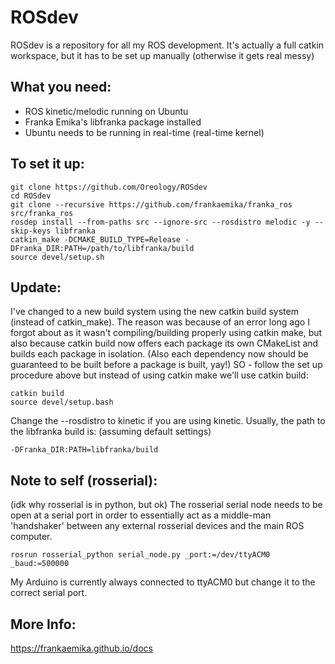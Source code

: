 # ROSdev
ROSdev is a repository for all my ROS development. It's actually a full catkin workspace, but it has to be set up manually (otherwise it gets real messy)

## What you need:
- ROS kinetic/melodic running on Ubuntu
- Franka Emika's libfranka package installed
- Ubuntu needs to be running in real-time (real-time kernel)

## To set it up:
```
git clone https://github.com/Oreology/ROSdev
cd ROSdev
git clone --recursive https://github.com/frankaemika/franka_ros src/franka_ros
rosdep install --from-paths src --ignore-src --rosdistro melodic -y --skip-keys libfranka
catkin_make -DCMAKE_BUILD_TYPE=Release -DFranka_DIR:PATH=/path/to/libfranka/build
source devel/setup.sh
```
## Update:
I've changed to a new build system using the new catkin build system (instead of catkin_make).
The reason was because of an error long ago I forgot about as it wasn't compiling/building properly using catkin make, but also because catkin build now offers each package its own CMakeList and builds each package in isolation. (Also each dependency now should be guaranteed to be built before a package is built, yay!)
SO - follow the set up procedure above but instead of using catkin make we'll use catkin build:
```
catkin build
source devel/setup.bash
```

Change the --rosdistro to kinetic if you are using kinetic.
Usually, the path to the libfranka build is: (assuming default settings)
```
-DFranka_DIR:PATH=libfranka/build
```

## Note to self (rosserial):
(idk why rosserial is in python, but ok)
The rosserial serial node needs to be open at a serial port in order to essentially act as a middle-man 'handshaker' between any external rosserial devices and the main ROS computer.
```
rosrun rosserial_python serial_node.py _port:=/dev/ttyACM0 _baud:=500000
```
My Arduino is currently always connected to ttyACM0 but change it to the correct serial port.



## More Info:
https://frankaemika.github.io/docs
